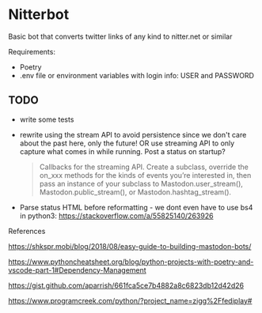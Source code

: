 # Nitterbot
Basic bot that converts twitter links of any kind to nitter.net or similar

Requirements:
* Poetry
* .env file or environment variables with login info: USER and PASSWORD


## TODO
 *  write some tests
 * rewrite using the stream API to avoid persistence since we don't care about the past here, only the future! OR use streaming API to only capture what comes in while running. Post a status on startup?
    
    > Callbacks for the streaming API. Create a subclass, override the on_xxx methods for the kinds of events you’re interested in, then pass an instance of your subclass to Mastodon.user_stream(), Mastodon.public_stream(), or Mastodon.hashtag_stream().
  
  * Parse status HTML before reformatting - we dont even have to use bs4 in python3: https://stackoverflow.com/a/55825140/263926

References

https://shkspr.mobi/blog/2018/08/easy-guide-to-building-mastodon-bots/

https://www.pythoncheatsheet.org/blog/python-projects-with-poetry-and-vscode-part-1#Dependency-Management

https://gist.github.com/aparrish/661fca5ce7b4882a8c6823db12d42d26

https://www.programcreek.com/python/?project_name=zigg%2Ffediplay# 